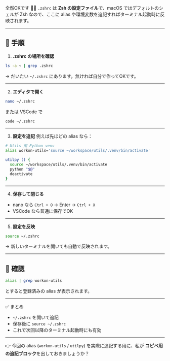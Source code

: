 全然OKです 🙆‍♂️
`.zshrc` は **Zsh の設定ファイル**で、macOS ではデフォルトのシェルが Zsh なので、ここに alias や環境変数を追記すればターミナル起動時に反映されます。

---

## 🔹 手順

1. **.zshrc の場所を確認**

```bash
ls -a ~ | grep .zshrc
```

→ だいたい `~/.zshrc` にあります。無ければ自分で作ってOKです。

---

2. **エディタで開く**

```bash
nano ~/.zshrc
```

または VSCode で

```bash
code ~/.zshrc
```

---

3. **設定を追記**
   例えば先ほどの alias なら：

```bash
# Utils 用 Python venv
alias workon-utils='source ~/workspace/utils/.venv/bin/activate'

utilpy () {
  source ~/workspace/utils/.venv/bin/activate
  python "$@"
  deactivate
}
```

---

4. **保存して閉じる**

* nano なら `Ctrl + O` → Enter → `Ctrl + X`
* VSCode なら普通に保存でOK

---

5. **設定を反映**

```bash
source ~/.zshrc
```

→ 新しいターミナルを開いても自動で反映されます。

---

## 🔹 確認

```bash
alias | grep workon-utils
```

とすると登録済みの alias が表示されます。

---

✅ まとめ

* `~/.zshrc` を開いて追記
* 保存後に `source ~/.zshrc`
* これで次回以降のターミナル起動時にも有効

---

👉 今回の alias (`workon-utils` / `utilpy`) を実際に追記する用に、私が **コピペ用の追記ブロック**を出しておきましょうか？
